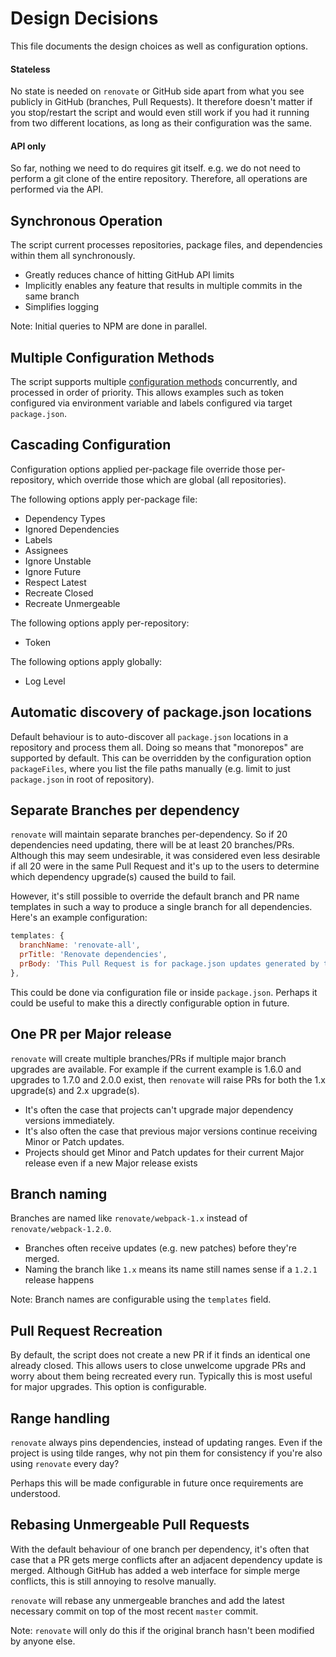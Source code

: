 # Design Decisions

This file documents the design choices as well as configuration options.

#### Stateless

No state is needed on `renovate` or GitHub side apart from what you see publicly in GitHub (branches, Pull Requests). It therefore doesn't matter if you stop/restart the script and would even still work if you had it running from two different locations, as long as their configuration was the same.

#### API only

So far, nothing we need to do requires git itself. e.g. we do not need to perform a git clone of the entire repository. Therefore, all operations are performed via the API.

## Synchronous Operation

The script current processes repositories, package files, and dependencies within them all synchronously.
- Greatly reduces chance of hitting GitHub API limits
- Implicitly enables any feature that results in multiple commits in the same branch
- Simplifies logging

Note: Initial queries to NPM are done in parallel.

## Multiple Configuration Methods

The script supports multiple [configuration methods](configuration.md) concurrently, and processed in order of priority.
This allows examples such as token configured via environment variable and labels configured via target `package.json`.

## Cascading Configuration

Configuration options applied per-package file override those per-repository, which override those which are global (all repositories).

The following options apply per-package file:

- Dependency Types
- Ignored Dependencies
- Labels
- Assignees
- Ignore Unstable
- Ignore Future
- Respect Latest
- Recreate Closed
- Recreate Unmergeable

The following options apply per-repository:

- Token

The following options apply globally:

- Log Level

## Automatic discovery of package.json locations

Default behaviour is to auto-discover all `package.json` locations in a repository and process them all.
Doing so means that "monorepos" are supported by default.
This can be overridden by the configuration option `packageFiles`, where you list the file paths manually (e.g. limit to just `package.json` in root of repository).

## Separate Branches per dependency

`renovate` will maintain separate branches per-dependency. So if 20 dependencies need updating, there will be at least 20 branches/PRs. Although this may seem undesirable, it was considered even less desirable if all 20 were in the same Pull Request and it's up to the users to determine which dependency upgrade(s) caused the build to fail.

However, it's still possible to override the default branch and PR name templates in such a way to produce a single branch for all dependencies. Here's an example configuration:

```javascript
templates: {
  branchName: 'renovate-all',
  prTitle: 'Renovate dependencies',
  prBody: 'This Pull Request is for package.json updates generated by the renovate utility.',
},
```

This could be done via configuration file or inside `package.json`. Perhaps it could be useful to make this a directly configurable option in future.

## One PR per Major release

`renovate` will create multiple branches/PRs if multiple major branch upgrades are available. For example if the current example is 1.6.0 and upgrades to 1.7.0 and 2.0.0 exist, then `renovate` will raise PRs for both the 1.x upgrade(s) and 2.x upgrade(s).

- It's often the case that projects can't upgrade major dependency versions immediately.
- It's also often the case that previous major versions continue receiving Minor or Patch updates.
- Projects should get Minor and Patch updates for their current Major release even if a new Major release exists

## Branch naming

Branches are named like `renovate/webpack-1.x` instead of `renovate/webpack-1.2.0`.

- Branches often receive updates (e.g. new patches) before they're merged.
- Naming the branch like `1.x` means its name still names sense if a `1.2.1` release happens

Note: Branch names are configurable using the `templates` field.

## Pull Request Recreation

By default, the script does not create a new PR if it finds an identical one already closed. This allows users to close unwelcome upgrade PRs and worry about them being recreated every run. Typically this is most useful for major upgrades.
This option is configurable.

## Range handling

`renovate` always pins dependencies, instead of updating ranges. Even if the project is using tilde ranges, why not pin them for consistency if you're also using `renovate` every day?

Perhaps this will be made configurable in future once requirements are understood.

## Rebasing Unmergeable Pull Requests

With the default behaviour of one branch per dependency, it's often that case that a PR gets merge conflicts after an adjacent dependency update is merged. Although GitHub has added a web interface for simple merge conflicts, this is still annoying to resolve manually.

`renovate` will rebase any unmergeable branches and add the latest necessary commit on top of the most recent `master` commit.

Note: `renovate` will only do this if the original branch hasn't been modified by anyone else.
